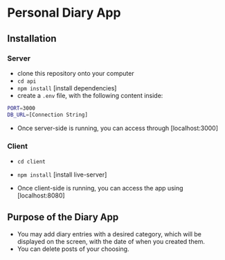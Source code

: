 # Personal Diary App

## Installation
### Server
- clone this repository onto your computer
- `cd api`
- `npm install` [install dependencies]
- create a `.env` file, with the following content inside:

```bash
PORT=3000
DB_URL=[Connection String]
```

- Once server-side is running, you can access through [localhost:3000]

### Client
- `cd client`
- `npm install` [install live-server]

- Once client-side is running, you can access the app using [localhost:8080]

## Purpose of the Diary App
- You may add diary entries with a desired category, which will be displayed on the screen, with the date of when you created them.
- You can delete posts of your choosing.
